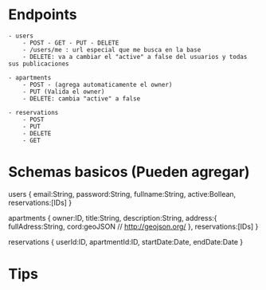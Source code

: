 # Endpoints
	- users 
		- POST - GET - PUT - DELETE
		- /users/me : url especial que me busca en la base
		- DELETE: va a cambiar el "active" a false del usuarios y todas sus publicaciones

	- apartments
		- POST - (agrega automaticamente el owner)
		- PUT (Valida el owner)
		- DELETE: cambia "active" a false

	- reservations
		- POST
		- PUT
		- DELETE
		- GET

# Schemas basicos (Pueden agregar)
users {
	email:String,
	password:String,
	fullname:String,
	active:Bollean,
	reservations:[IDs]
}

apartments {
	owner:ID,
	title:String,
	description:String,
	address:{
		fullAdress:String,
		cord:geoJSON // http://geojson.org/
	},
	reservations:[IDs]
}

reservations {
	userId:ID,
	apartmentId:ID,
	startDate:Date,
	endDate:Date
}



# Tips